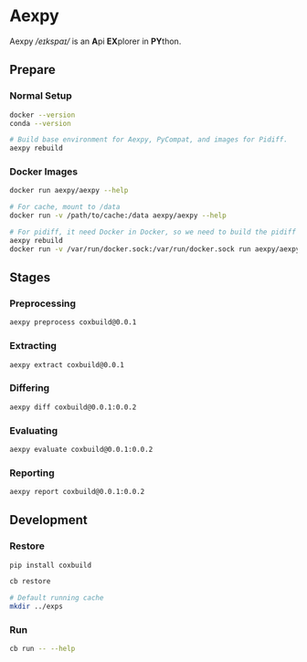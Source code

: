 # Aexpy

Aexpy */eɪkspaɪ/* is an **A**pi **EX**plorer in **PY**thon.

## Prepare

### Normal Setup

```sh
docker --version
conda --version

# Build base environment for Aexpy, PyCompat, and images for Pidiff.
aexpy rebuild
```

### Docker Images

```sh
docker run aexpy/aexpy --help

# For cache, mount to /data
docker run -v /path/to/cache:/data aexpy/aexpy --help

# For pidiff, it need Docker in Docker, so we need to build the pidiff image outside docker container first.
aexpy rebuild
docker run -v /var/run/docker.sock:/var/run/docker.sock run aexpy/aexpy --help
```

## Stages

### Preprocessing

```sh
aexpy preprocess coxbuild@0.0.1
```

### Extracting

```sh
aexpy extract coxbuild@0.0.1
```

### Differing

```sh
aexpy diff coxbuild@0.0.1:0.0.2
```

### Evaluating

```sh
aexpy evaluate coxbuild@0.0.1:0.0.2
```

### Reporting

```sh
aexpy report coxbuild@0.0.1:0.0.2
```

## Development

### Restore

```sh
pip install coxbuild

cb restore

# Default running cache
mkdir ../exps
```

### Run

```sh
cb run -- --help
```

